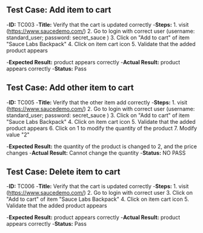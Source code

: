 ##  Test Case: Add item to cart

-**ID:** TC003
-**Title:** Verify that the cart is updated correctly 
-**Steps:**
    1. visit (https://www.saucedemo.com/)
    2. Go to login with correct user (username: standard_user; password: secret_sauce )
    3. Click on "Add to cart" of item "Sauce Labs Backpack"
    4. Click on item cart icon 
    5. Validate that the added product appears

-**Expected Result:** product appears correctly
-**Actual Result:** product appears correctly
-**Status:** Pass

##  Test Case: Add other item to cart 

-**ID:** TC005
-**Title:** Verify that the other item add correctly 
-**Steps:**
    1. visit (https://www.saucedemo.com/)
    2. Go to login with correct user (username: standard_user; password: secret_sauce )
    3. Click on "Add to cart" of item "Sauce Labs Backpack"
    4. Click on item cart icon 
    5. Validate that the added product appears
    6. Click on 1 to modify the quantity of the product 
    7. Modify value "2"

-**Expected Result:** the quantity of the product is changed to 2, and the price changes 
-**Actual Result:** Cannot change the quantity 
-**Status:** NO PASS


##  Test Case: Delete item to cart

-**ID:** TC006
-**Title:** Verify that the cart is updated correctly 
-**Steps:**
    1. visit (https://www.saucedemo.com/)
    2. Go to login with correct user
    3. Click on "Add to cart" of item "Sauce Labs Backpack"
    4. Click on item cart icon 
    5. Validate that the added product appears

-**Expected Result:** product appears correctly
-**Actual Result:** product appears correctly
-**Status:** Pass
